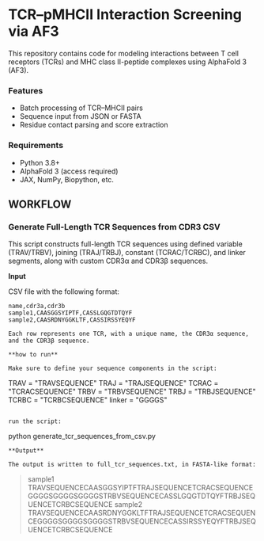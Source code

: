 # TCR–pMHCII Interaction Screening via AF3

This repository contains code for modeling interactions between T cell receptors (TCRs) and MHC class II-peptide complexes using AlphaFold 3 (AF3).

### Features
- Batch processing of TCR–MHCII pairs
- Sequence input from JSON or FASTA
- Residue contact parsing and score extraction

### Requirements
- Python 3.8+
- AlphaFold 3 (access required)
- JAX, NumPy, Biopython, etc.

## WORKFLOW

### Generate Full-Length TCR Sequences from CDR3 CSV

This script constructs full-length TCR sequences using defined variable (TRAV/TRBV), joining (TRAJ/TRBJ), constant (TCRAC/TCRBC), and linker segments, along with custom CDR3α and CDR3β sequences.

**Input**

CSV file with the following format:

```csv
name,cdr3a,cdr3b
sample1,CAASGGSYIPTF,CASSLGQGTDTQYF
sample2,CAASRDNYGGKLTF,CASSIRSSYEQYF

Each row represents one TCR, with a unique name, the CDR3α sequence, and the CDR3β sequence.

**how to run**

Make sure to define your sequence components in the script:
```
TRAV = "TRAVSEQUENCE"
TRAJ = "TRAJSEQUENCE"
TCRAC = "TCRACSEQUENCE"
TRBV = "TRBVSEQUENCE"
TRBJ = "TRBJSEQUENCE"
TCRBC = "TCRBCSEQUENCE"
linker = "GGGGS"
```

run the script:
```
python generate_tcr_sequences_from_csv.py
```
**Output**

The output is written to full_tcr_sequences.txt, in FASTA-like format:
```
>sample1
TRAVSEQUENCECAASGGSYIPTFTRAJSEQUENCETCRACSEQUENCEGGGGSGGGGSGGGGSTRBVSEQUENCECASSLGQGTDTQYFTRBJSEQUENCETCRBCSEQUENCE
>sample2
TRAVSEQUENCECAASRDNYGGKLTFTRAJSEQUENCETCRACSEQUENCEGGGGSGGGGSGGGGSTRBVSEQUENCECASSIRSSYEQYFTRBJSEQUENCETCRBCSEQUENCE
```

